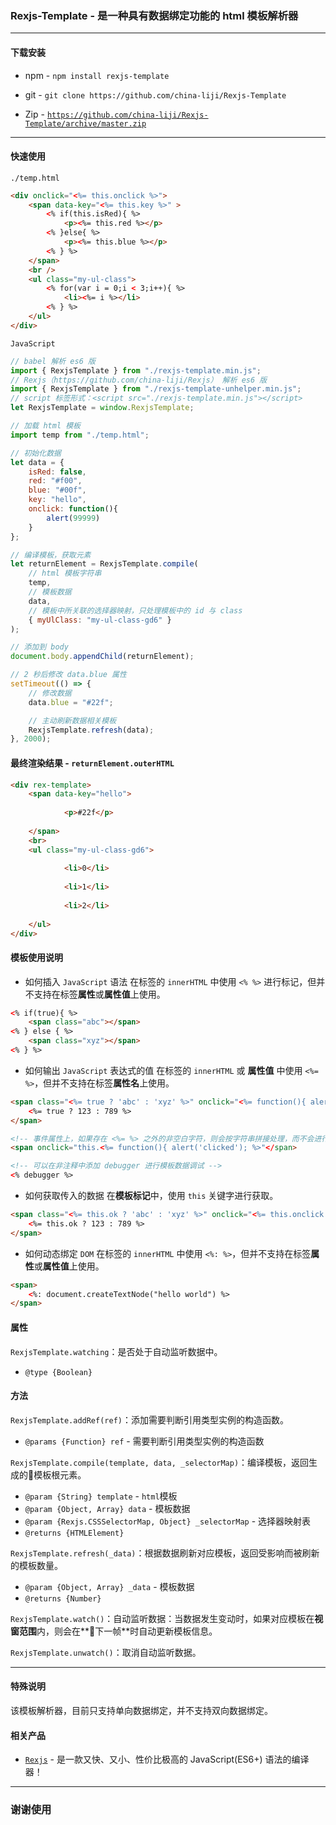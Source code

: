 ### Rexjs-Template - 是一种具有数据绑定功能的 html 模板解析器

------

#### 下载安装
* npm - `npm install rexjs-template`

* git - `git clone https://github.com/china-liji/Rexjs-Template`

* Zip - [`https://github.com/china-liji/Rexjs-Template/archive/master.zip`](https://github.com/china-liji/Rexjs-Template/archive/master.zip)

------

#### 快速使用
`./temp.html`
```html
<div onclick="<%= this.onclick %>">
	<span data-key="<%= this.key %>" >
		<% if(this.isRed){ %>
			<p><%= this.red %></p>
		<% }else{ %>
			<p><%= this.blue %></p>
		<% } %>
	</span>
	<br />
	<ul class="my-ul-class">
		<% for(var i = 0;i < 3;i++){ %>
			<li><%= i %></li>
		<% } %>
	</ul>
</div>
```

`JavaScript`
```js
// babel 解析 es6 版
import { RexjsTemplate } from "./rexjs-template.min.js";
// Rexjs（https://github.com/china-liji/Rexjs） 解析 es6 版
import { RexjsTemplate } from "./rexjs-template-unhelper.min.js";
// script 标签形式：<script src="./rexjs-template.min.js"></script>
let RexjsTemplate = window.RexjsTemplate;

// 加载 html 模板
import temp from "./temp.html";

// 初始化数据
let data = {
	isRed: false,
	red: "#f00",
	blue: "#00f",
	key: "hello",
	onclick: function(){
		alert(99999)
	}
};

// 编译模板，获取元素
let returnElement = RexjsTemplate.compile(
	// html 模板字符串
	temp,
	// 模板数据
	data,
	// 模板中所关联的选择器映射，只处理模板中的 id 与 class
	{ myUlClass: "my-ul-class-gd6" }
);

// 添加到 body
document.body.appendChild(returnElement);

// 2 秒后修改 data.blue 属性
setTimeout(() => {
	// 修改数据
	data.blue = "#22f";

	// 主动刷新数据相关模板
	RexjsTemplate.refresh(data);
}, 2000);
```

#### 最终渲染结果 - `returnElement.outerHTML`
```html
<div rex-template>
	<span data-key="hello">
		
			<p>#22f</p>
		
	</span>
	<br>
	<ul class="my-ul-class-gd6">
		
			<li>0</li>
		
			<li>1</li>
		
			<li>2</li>
		
	</ul>
</div>
```

#### 模板使用说明
* 如何插入 `JavaScript` 语法
在标签的 `innerHTML` 中使用 `<% %>` 进行标记，但并不支持在标签**属性**或**属性值**上使用。

```html
<% if(true){ %>
	<span class="abc"></span>
<% } else { %>
	<span class="xyz"></span>
<% } %>
```

* 如何输出 `JavaScript` 表达式的值
在标签的 `innerHTML` 或 **属性值** 中使用 `<%= %>`，但并不支持在标签**属性名**上使用。
```html
<span class="<%= true ? 'abc' : 'xyz' %>" onclick="<%= function(){ alert('clicked'); } %>">
	<%= true ? 123 : 789 %>
</span>

<!-- 事件属性上，如果存在 <%= %> 之外的非空白字符，则会按字符串拼接处理，而不会进行事件绑定处理 -->
<span onclick="this.<%= function(){ alert('clicked'); %>"</span>

<!-- 可以在非注释中添加 debugger 进行模板数据调试 -->
<% debugger %>
```

* 如何获取传入的数据
在**模板标记**中，使用 `this` 关键字进行获取。

``` html
<span class="<%= this.ok ? 'abc' : 'xyz' %>" onclick="<%= this.onclick %>">
	<%= this.ok ? 123 : 789 %>
</span>
```

* 如何动态绑定 `DOM`
在标签的 `innerHTML` 中使用 `<%: %>`，但并不支持在标签**属性**或**属性值**上使用。

``` html
<span>
	<%: document.createTextNode("hello world") %>
</span>
```

#### 属性
`RexjsTemplate.watching`：是否处于自动监听数据中。
* `@type {Boolean}`

#### 方法
`RexjsTemplate.addRef(ref)`：添加需要判断引用类型实例的构造函数。
* `@params {Function} ref` - 需要判断引用类型实例的构造函数

`RexjsTemplate.compile(template, data, _selectorMap)`：编译模板，返回生成的模板根元素。
* `@param {String} template` - `html`模板
* `@param {Object, Array} data` - 模板数据
* `@param {Rexjs.CSSSelectorMap, Object} _selectorMap` - 选择器映射表
* `@returns {HTMLElement}`

`RexjsTemplate.refresh(_data)`：根据数据刷新对应模板，返回受影响而被刷新的模板数量。
* `@param {Object, Array} _data` - 模板数据
* `@returns {Number}`

`RexjsTemplate.watch()`：自动监听数据：当数据发生变动时，如果对应模板在**视窗范围**内，则会在**下一帧**时自动更新模板信息。

`RexjsTemplate.unwatch()`：取消自动监听数据。

-----

#### 特殊说明
该模板解析器，目前只支持单向数据绑定，并不支持双向数据绑定。

#### 相关产品
* [`Rexjs`](https://github.com/china-liji/Rexjs) - 是一款又快、又小、性价比极高的 JavaScript(ES6+) 语法的编译器！

-----
### 谢谢使用